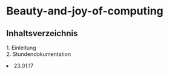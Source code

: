 # Beauty-and-joy-of-computing

<h2>
Inhaltsverzeichnis
</h2>
<p>1. Einleitung <br> 2. Stundendokumentation<p/>
<li>23.01.17</li>
